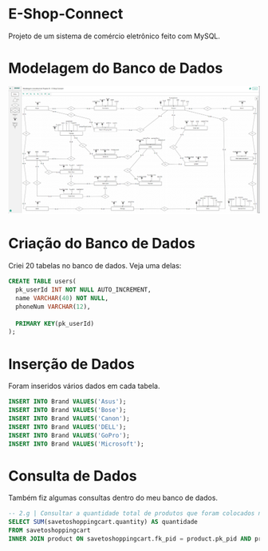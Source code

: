 # E-Shop-Connect
Projeto de um sistema de comércio eletrônico feito com MySQL. 
# Modelagem do Banco de Dados
![Modelagem](image/modelagem.png)
# Criação do Banco de Dados
Criei 20 tabelas no banco de dados. Veja uma delas:
```sql
CREATE TABLE users(
  pk_userId INT NOT NULL AUTO_INCREMENT,
  name VARCHAR(40) NOT NULL,
  phoneNum VARCHAR(12),
    
  PRIMARY KEY(pk_userId)
);
```
# Inserção de Dados
Foram inseridos vários dados em cada tabela.
```sql
INSERT INTO Brand VALUES('Asus');
INSERT INTO Brand VALUES('Bose');
INSERT INTO Brand VALUES('Canon');
INSERT INTO Brand VALUES('DELL');
INSERT INTO Brand VALUES('GoPro');
INSERT INTO Brand VALUES('Microsoft');
```
# Consulta de Dados
Também fiz algumas consultas dentro do meu banco de dados.
```sql
-- 2.g | Consultar a quantidade total de produtos que foram colocados no carrinho (shopping cart),considerando a loja com ID (sid) igual a 8
SELECT SUM(savetoshoppingcart.quantity) AS quantidade
FROM savetoshoppingcart
INNER JOIN product ON savetoshoppingcart.fk_pid = product.pk_pid AND product.fk_sid = 8;
```
